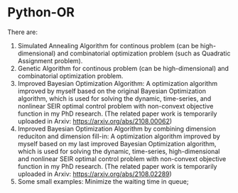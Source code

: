 # Python-OR
There are:
1. Simulated Annealing Algorithm for continous problem (can be high-dimensional) and combinatorial optimization problem (such as Quadratic Assignment problem).
2. Genetic Algorithm for continous problem (can be high-dimensional) and combinatorial optimization problem.
3. Improved Bayesian Optimization Algorithm: A optimization algorithm improved by myself based on the original Bayesian Optimization algorithm, which is used for solving the dynamic, time-series, and nonlinear SEIR optimal control problem with non-convext objective function in my PhD research. (The related paper work is temporarily uploaded in Arxiv: https://arxiv.org/abs/2108.00062)
5. Improved Bayesian Optimization Algorithm by combining dimension reduciton and dimension fill-in: A optimization algorithm improved by myself based on my last improved Bayesian Optimization algorithm, which is used for solving the dynamic, time-series, high-dimensional and nonlinear SEIR optimal control problem with non-convext objective function in my PhD research. (The related paper work is temporarily uploaded in Arxiv: https://arxiv.org/abs/2108.02289)
6. Some small examples: Minimize the waiting time in queue;
